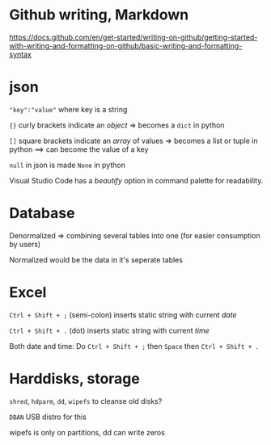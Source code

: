 # Github writing, Markdown
https://docs.github.com/en/get-started/writing-on-github/getting-started-with-writing-and-formatting-on-github/basic-writing-and-formatting-syntax

# json

`"key":"value"` where key is a string

`{}` curly brackets indicate an *object*
=> becomes a `dict` in python

`[]` square brackets indicate an *array* of values 
=> becomes a list or tuple in python
==> can become the value of a key

`null` in json is made `None` in python

Visual Studio Code has a *beautify* option in command palette for readability.


# Database

Denormalized => combining several tables into one (for easier consumption by users)

Normalized would be the data in it's seperate tables

# Excel

`Ctrl + Shift + ;` (semi-colon) inserts static string with current *date*

`Ctrl + Shift + .` (dot) inserts static string with current *time*

Both date and time: Do `Ctrl + Shift + ;` then `Space` then `Ctrl + Shift + .`

# Harddisks, storage

`shred`, `hdparm`, `dd`, `wipefs` to cleanse old disks?

`DBAN` USB distro for this

wipefs is only on partitions, dd can write zeros
